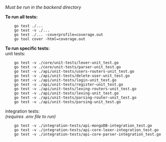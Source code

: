 _Must be run in the backend directory_  
  
**To run all tests:** 
``` 
    go test ./...  
    go test -v ./...  
    go test ./... -coverprofile=coverage.out
    go tool cover -html=coverage.out
```
**To run specific tests:**  
unit tests:
```
    go test -v ./core/unit-tests/lexer-unit_test.go  
    go test -v ./core/unit-tests/parser-unit_test.go 
    go test -v ./api/unit-tests/users-routers-unit_test.go  
    go test -v ./api/unit-tests/delete-user-unit_test.go  
    go test -v ./api/unit-tests/login-unit_test.go  
    go test -v ./api/unit-tests/register-unit_test.go  
    go test -v ./api/unit-tests/lexing-routers-unit_test.go
    go test -v ./api/unit-tests/lexing-unit_test.go
    go test -v ./api/unit-tests/parsing-router-unit_test.go
    go test -v ./api/unit-tests/parsing-unit_test.go
```
integration tests:  
_(requires .env file to run)_
```
    go test -v ./integration-tests/api-mongoDB-integration_test.go  
    go test -v ./integration-tests/api-core-lexer-integration_test.go  
    go test -v ./integration-tests/api-core-parser-integration_test.go  
```